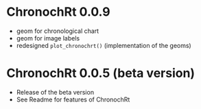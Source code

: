 # ChronochRt 0.0.9

* geom for chronological chart
* geom for image labels
* redesigned `plot_chronochrt()` (implementation of the geoms)

# ChronochRt 0.0.5 (beta version)

* Release of the beta version
* See Readme for features of ChronochRt

